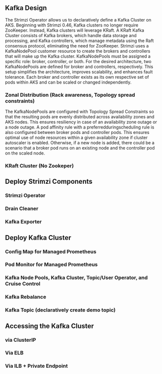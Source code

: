 ## Kafka Design 
The Strimzi Operator allows us to declaratively define a Kafka Cluster on AKS. Beginning with Strimzi 0.46, Kafka clusters no longer require ZooKeeper. Instead, Kafka clusters will leverage KRaft. A KRaft Kafka Cluster consists of Kafka brokers, which handle data storage and processing, and Kafka controllers, which manage metadata using the Raft consensus protocol, eliminating the need for ZooKeeper. Strimzi uses a KafkaNodePool customer resource to create the brokers and controllers that will make up the Kafka cluster. KafkaNodePools must be assigned a specific role: broker, controller, or both. For the desired architecture, two KafkaNodePools are defined for broker and controllers, respectively. This setup simplifies the architecture, improves scalability, and enhances fault tolerance. Each broker and controller exists as its own respective set of pods within AKS and can be scaled or changed independently. 


### Zonal Distribution (Rack awareness, Topology spread constraints)
The KafkaNodePools are configured with Topology Spread Constraints so that the resulting pods are evenly distributed across availability zones and AKS nodes. This ensures resiliency in case of an availability zone outage or a node outage. A pod affinity rule with a preferredduringscheduling rule is also configured between broker pods and controller pods. This ensures optimal use of node resources within a given availability zone if cluster autoscaler is enabled.  Otherwise, if a new node is added, there could be a scenario that a broker pod runs on an existing node and the controller pod on the scaled node. 

### KRaft Cluster (No Zookeper)

## Deploy Strimzi Components  
### Strimzi Operator
### Drain Cleaner
### Kafka Exporter


## Deploy Kafka Cluster
### Config Map for Managed Prometheus 
### Pod Monitor for Managed Prometheus
### Kafka Node Pools, Kafka Cluster, Topic/User Operator, and Cruise Control 
### Kafka Rebalance
### Kafka Topic (declaratively create demo topic)


## Accessing the Kafka Cluster
### via ClusterIP
### Via ELB
### Via ILB + Private Endpoint
